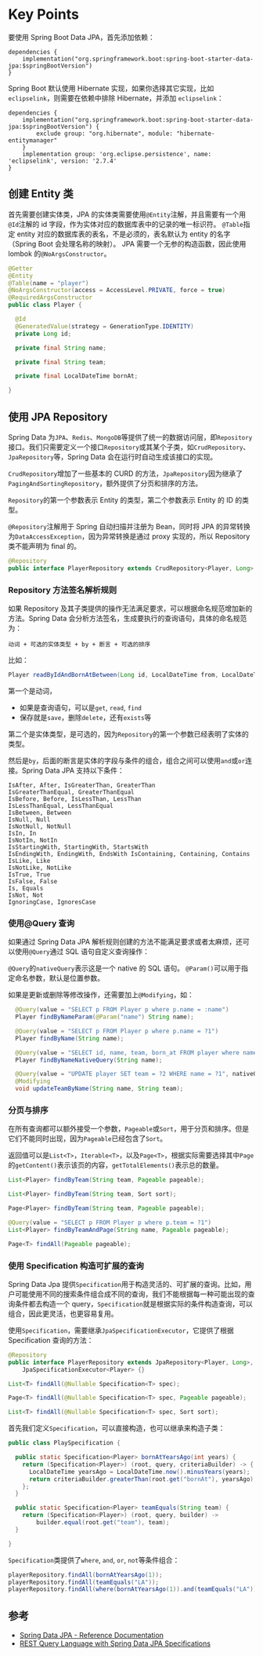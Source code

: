 # Key Points

要使用 Spring Boot Data JPA，首先添加依赖：

    dependencies {
        implementation("org.springframework.boot:spring-boot-starter-data-jpa:$springBootVersion")
    }

Spring Boot 默认使用 Hibernate 实现，如果你选择其它实现，比如`eclipselink`，则需要在依赖中排除 Hibernate，并添加 `eclipselink`：

    dependencies {
        implementation("org.springframework.boot:spring-boot-starter-data-jpa:$springBootVersion") {
            exclude group: "org.hibernate", module: "hibernate-entitymanager"
        }
        implementation group: 'org.eclipse.persistence', name: 'eclipselink', version: '2.7.4'
    }

## 创建 Entity 类

首先需要创建实体类，JPA 的实体类需要使用`@Entity`注解，并且需要有一个用`@Id`注解的 id 字段，作为实体对应的数据库表中的记录的唯一标识符。
`@Table`指定 entity 对应的数据库表的表名，不是必须的，表名默认为 entity 的名字（Spring Boot 会处理名称的映射）。
JPA 需要一个无参的构造函数，因此使用 lombok 的`@NoArgsConstructor`。

```java
@Getter
@Entity
@Table(name = "player")
@NoArgsConstructor(access = AccessLevel.PRIVATE, force = true)
@RequiredArgsConstructor
public class Player {

  @Id
  @GeneratedValue(strategy = GenerationType.IDENTITY)
  private Long id;

  private final String name;

  private final String team;

  private final LocalDateTime bornAt;

}
```

## 使用 JPA Repository

Spring Data 为`JPA`、`Redis`、`MongoDB`等提供了统一的数据访问层，即`Repository`接口。我们只需要定义一个接口`Repository`或其某个子类，如`CrudRepository`、`JpaRepository`等，Spring Data 会在运行时自动生成该接口的实现。

`CrudRepository`增加了一些基本的 CURD 的方法，`JpaRepository`因为继承了`PagingAndSortingRepository`，额外提供了分页和排序的方法。

`Repository`的第一个参数表示 Entity 的类型，第二个参数表示 Entity 的 ID 的类型。

`@Repository`注解用于 Spring 自动扫描并注册为 Bean，同时将 JPA 的异常转换为`DataAccessException`，因为异常转换是通过 proxy 实现的，所以 Repository 类不能声明为 final 的。

```java
@Repository
public interface PlayerRepository extends CrudRepository<Player, Long> {}
```

### Repository 方法签名解析规则

如果 Repository 及其子类提供的操作无法满足要求，可以根据命名规范增加新的方法。Spring Data 会分析方法签名，生成要执行的查询语句，具体的命名规范为：

    动词 + 可选的实体类型 + by + 断言 + 可选的排序

比如：

```java
Player readByIdAndBornAtBetween(Long id, LocalDateTime from, LocalDateTime to);
```

第一个是动词，

- 如果是查询语句，可以是`get`, `read`, `find`
- 保存就是`save`，删除`delete`，还有`exists`等

第二个是实体类型，是可选的，因为`Repository`的第一个参数已经表明了实体的类型。

然后是`by`，后面的断言是实体的字段与条件的组合，组合之间可以使用`and`或`or`连接。Spring Data JPA 支持以下条件：

    IsAfter, After, IsGreaterThan, GreaterThan
    IsGreaterThanEqual, GreaterThanEqual
    IsBefore, Before, IsLessThan, LessThan
    IsLessThanEqual, LessThanEqual
    IsBetween, Between
    IsNull, Null
    IsNotNull, NotNull
    IsIn, In
    IsNotIn, NotIn
    IsStartingWith, StartingWith, StartsWith
    IsEndingWith, EndingWith, EndsWith IsContaining, Containing, Contains IsLike, Like
    IsNotLike, NotLike
    IsTrue, True
    IsFalse, False
    Is, Equals
    IsNot, Not
    IgnoringCase, IgnoresCase

### 使用@Query 查询

如果通过 Spring Data JPA 解析规则创建的方法不能满足要求或者太麻烦，还可以使用`@Query`通过 SQL 语句自定义查询操作：

`@Query`的`nativeQuery`表示这是一个 native 的 SQL 语句。
`@Param()`可以用于指定命名参数，默认是位置参数。

如果是更新或删除等修改操作，还需要加上`@Modifying`，如：

```java
  @Query(value = "SELECT p FROM Player p where p.name = :name")
  Player findByNameParam(@Param("name") String name);

  @Query(value = "SELECT p FROM Player p where p.name = ?1")
  Player findByName(String name);

  @Query(value = "SELECT id, name, team, born_at FROM player where name = ?1", nativeQuery = true)
  Player findByNameNativeQuery(String name);

  @Query(value = "UPDATE player SET team = ?2 WHERE name = ?1", nativeQuery = true)
  @Modifying
  void updateTeamByName(String name, String team);
```

### 分页与排序

在所有查询都可以额外接受一个参数，`Pageable`或`Sort`，用于分页和排序。但是它们不能同时出现，因为`Pageable`已经包含了`Sort`。

返回值可以是`List<T>`，`Iterable<T>`，以及`Page<T>`，根据实际需要选择其中`Page`的`getContent()`表示该页的内容，`getTotalElements()`表示总的数量。

```java
List<Player> findByTeam(String team, Pageable pageable);

List<Player> findByTeam(String team, Sort sort);

Page<Player> findByTeam(String team, Pageable pageable);

@Query(value = "SELECT p FROM Player p where p.team = ?1")
List<Player> findByTeamAndPage(String name, Pageable pageable);

Page<T> findAll(Pageable pageable);
```

### 使用 Specification 构造可扩展的查询

Spring Data Jpa 提供`Specification`用于构造灵活的、可扩展的查询。比如，用户可能使用不同的搜索条件组合成不同的查询，我们不能根据每一种可能出现的查询条件都去构造一个 query，`Specification`就是根据实际的条件构造查询，可以组合，因此更灵活，也更容易复用。

使用`Specification`，需要继承`JpaSpecificationExecutor`，它提供了根据 Specification 查询的方法：

```java
@Repository
public interface PlayerRepository extends JpaRepository<Player, Long>,
    JpaSpecificationExecutor<Player> {}
```

```java
List<T> findAll(@Nullable Specification<T> spec);

Page<T> findAll(@Nullable Specification<T> spec, Pageable pageable);

List<T> findAll(@Nullable Specification<T> spec, Sort sort);
```

首先我们定义`Specification`，可以直接构造，也可以继承来构造子类：

```java
public class PlaySpecification {

  public static Specification<Player> bornAtYearsAgo(int years) {
    return (Specification<Player>) (root, query, criteriaBuilder) -> {
      LocalDateTime yearsAgo = LocalDateTime.now().minusYears(years);
      return criteriaBuilder.greaterThan(root.get("bornAt"), yearsAgo);
    };
  }

  public static Specification<Player> teamEquals(String team) {
    return (Specification<Player>) (root, query, builder) ->
        builder.equal(root.get("team"), team);
  }

}
```

`Specification`类提供了`where`, `and`, `or`, `not`等条件组合：

```java
playerRepository.findAll(bornAtYearsAgo(1));
playerRepository.findAll(teamEquals("LA"));
playerRepository.findAll(where(bornAtYearsAgo(1)).and(teamEquals("LA")));
```

## 参考

- [Spring Data JPA - Reference Documentation](https://docs.spring.io/spring-data/jpa/docs/2.1.9.RELEASE/reference/html/#specifications)
- [REST Query Language with Spring Data JPA Specifications](https://www.baeldung.com/rest-api-search-language-spring-data-specifications)

